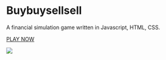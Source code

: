 # Buybuysellsell

A financial simulation game written in Javascript, HTML, CSS.

[PLAY NOW](https://play.safacon.com/buybuysellsell)

![](https://www.safacon.com/site/images/buybuysellsell_full.gif)
